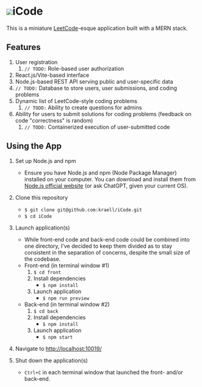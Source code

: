 # ![](/front/public/favicon-32x32.png)iCode
This is a miniature [LeetCode](https://leetcode.com/)-esque application built with a MERN stack.

## Features
1. User registration
   1. `// TODO:` Role-based user authorization
2. React.js/Vite-based interface
3. Node.js-based REST API serving public and user-specific data
4. `// TODO:` Database to store users, user submissions, and coding problems
5. Dynamic list of LeetCode-style coding problems
   1. `// TODO:` Ability to create questions for admins
6. Ability for users to submit solutions for coding problems (feedback on code "correctness" is random)
   1. `// TODO:` Containerized execution of user-submitted code

## Using the App
1. Set up Node.js and npm
   * Ensure you have Node.js and npm (Node Package Manager) installed on your computer. You can download and install them from [Node.js official website](https://nodejs.org/) (or ask ChatGPT, given your current OS).

2. Clone this repository
   * `$ git clone git@github.com:kraell/iCode.git`
   * `$ cd iCode`

3. Launch application(s)
   * While front-end code and back-end code could be combined into one directory, I've decided to keep them divided as to stay consistent in the separation of concerns, despite the small size of the codebase.
   - Front-end (in terminal window #1)
     1. `$ cd front`
     2. Install dependencies
        * `$ npm install`
     3. Launch application
        <!-- * `$ npm run build` -->
        * `$ npm run preview`
   - Back-end (in terminal window #2)
     1. `$ cd back`
     2. Install dependencies
        * `$ npm install`
     3. Launch application
        * `$ npm start`

4. Navigate to [http://localhost:10019/](http://localhost:10019/)

5. Shut down the application(s)
   * `Ctrl+C` in each terminal window that launched the front- and/or back-end.
